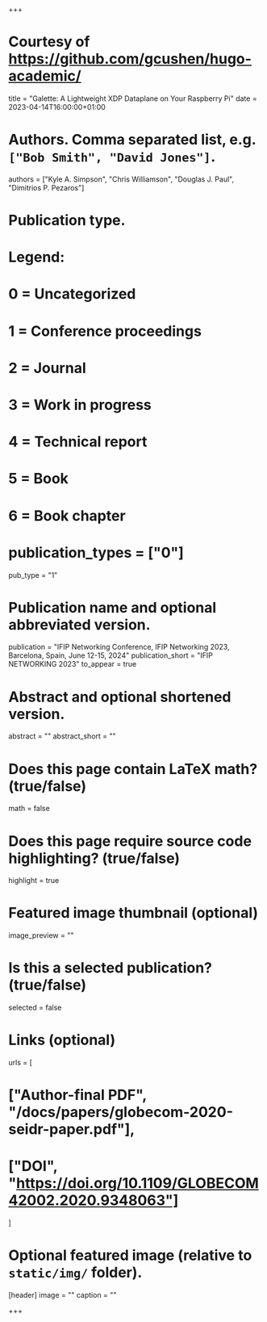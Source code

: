 +++

# Courtesy of https://github.com/gcushen/hugo-academic/

title = "Galette: A Lightweight XDP Dataplane on Your Raspberry Pi"
date = 2023-04-14T16:00:00+01:00

# Authors. Comma separated list, e.g. `["Bob Smith", "David Jones"]`.
authors = ["Kyle A. Simpson", "Chris Williamson", "Douglas J. Paul", "Dimitrios P. Pezaros"]

# Publication type.
# Legend:
# 0 = Uncategorized
# 1 = Conference proceedings
# 2 = Journal
# 3 = Work in progress
# 4 = Technical report
# 5 = Book
# 6 = Book chapter
# publication_types = ["0"]
pub_type = "1"

# Publication name and optional abbreviated version.
publication = "IFIP Networking Conference, IFIP Networking 2023, Barcelona, Spain, June 12-15, 2024"
publication_short = "IFIP NETWORKING 2023"
to_appear = true

# Abstract and optional shortened version.
abstract = ""
abstract_short = ""

# Does this page contain LaTeX math? (true/false)
math = false

# Does this page require source code highlighting? (true/false)
highlight = true

# Featured image thumbnail (optional)
image_preview = ""

# Is this a selected publication? (true/false)
selected = false

# Links (optional)
urls = [
#	["Author-final PDF", "/docs/papers/globecom-2020-seidr-paper.pdf"],
#	["DOI", "https://doi.org/10.1109/GLOBECOM42002.2020.9348063"]
]

# Optional featured image (relative to `static/img/` folder).
[header]
image = ""
caption = ""

+++